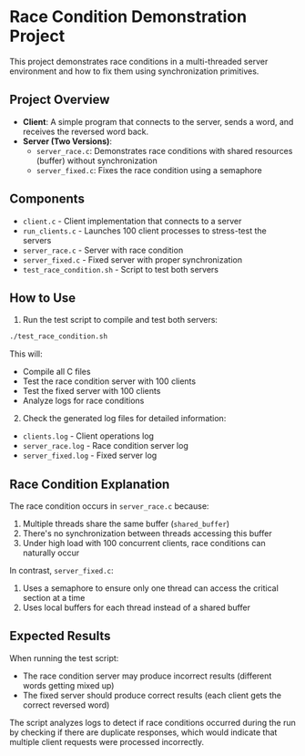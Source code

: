 # Race Condition Demonstration Project

This project demonstrates race conditions in a multi-threaded server environment and how to fix them using synchronization primitives.

## Project Overview

- **Client**: A simple program that connects to the server, sends a word, and receives the reversed word back.
- **Server (Two Versions)**:
  - `server_race.c`: Demonstrates race conditions with shared resources (buffer) without synchronization
  - `server_fixed.c`: Fixes the race condition using a semaphore

## Components

- `client.c` - Client implementation that connects to a server
- `run_clients.c` - Launches 100 client processes to stress-test the servers
- `server_race.c` - Server with race condition
- `server_fixed.c` - Fixed server with proper synchronization
- `test_race_condition.sh` - Script to test both servers

## How to Use

1. Run the test script to compile and test both servers:

```bash
./test_race_condition.sh
```

This will:
- Compile all C files
- Test the race condition server with 100 clients
- Test the fixed server with 100 clients
- Analyze logs for race conditions

2. Check the generated log files for detailed information:
- `clients.log` - Client operations log
- `server_race.log` - Race condition server log
- `server_fixed.log` - Fixed server log

## Race Condition Explanation

The race condition occurs in `server_race.c` because:
1. Multiple threads share the same buffer (`shared_buffer`)
2. There's no synchronization between threads accessing this buffer
3. Under high load with 100 concurrent clients, race conditions can naturally occur

In contrast, `server_fixed.c`:
1. Uses a semaphore to ensure only one thread can access the critical section at a time
2. Uses local buffers for each thread instead of a shared buffer

## Expected Results

When running the test script:
- The race condition server may produce incorrect results (different words getting mixed up)
- The fixed server should produce correct results (each client gets the correct reversed word)

The script analyzes logs to detect if race conditions occurred during the run by checking if there are duplicate responses, which would indicate that multiple client requests were processed incorrectly. 
